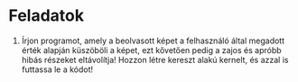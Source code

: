 # Feladatok

1. Írjon programot, amely a beolvasott képet a felhasználó által megadott érték alapján küszöböli a képet, ezt kővetően pedig a zajos és apróbb hibás részeket eltávolítja!
Hozzon létre kereszt alakú kernelt, és azzal is futtassa le a kódot!
